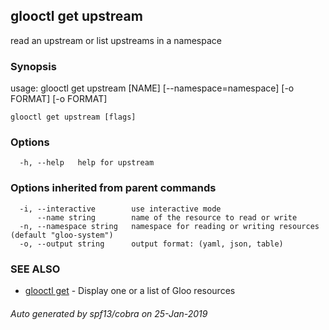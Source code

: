 ## glooctl get upstream

read an upstream or list upstreams in a namespace

### Synopsis

usage: glooctl get upstream [NAME] [--namespace=namespace] [-o FORMAT] [-o FORMAT]

```
glooctl get upstream [flags]
```

### Options

```
  -h, --help   help for upstream
```

### Options inherited from parent commands

```
  -i, --interactive        use interactive mode
      --name string        name of the resource to read or write
  -n, --namespace string   namespace for reading or writing resources (default "gloo-system")
  -o, --output string      output format: (yaml, json, table)
```

### SEE ALSO

* [glooctl get](glooctl_get.md)	 - Display one or a list of Gloo resources

###### Auto generated by spf13/cobra on 25-Jan-2019
